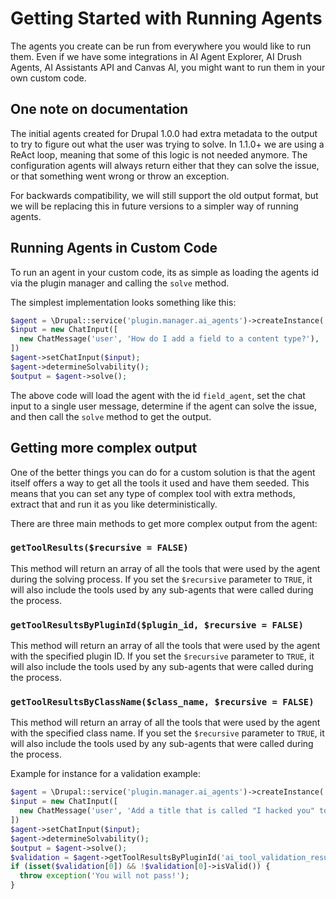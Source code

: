 # Getting Started with Running Agents

The agents you create can be run from everywhere you would like to run them. Even if we have some integrations in AI Agent Explorer, AI Drush Agents, AI Assistants API and Canvas AI, you might want to run them in your own custom code.

## One note on documentation
The initial agents created for Drupal 1.0.0 had extra metadata to the output to try to figure out what the user was trying to solve. In 1.1.0+ we are using a ReAct loop, meaning that some of this logic is not needed anymore. The configuration agents will always return either that they can solve the issue, or that something went wrong or throw an exception.

For backwards compatibility, we will still support the old output format, but we will be replacing this in future versions to a simpler way of running agents.

## Running Agents in Custom Code
To run an agent in your custom code, its as simple as loading the agents id via the plugin manager and calling the `solve` method.

The simplest implementation looks something like this:

```php
$agent = \Drupal::service('plugin.manager.ai_agents')->createInstance('field_agent');
$input = new ChatInput([
  new ChatMessage('user', 'How do I add a field to a content type?'),
])
$agent->setChatInput($input);
$agent->determineSolvability();
$output = $agent->solve();
```

The above code will load the agent with the id `field_agent`, set the chat input to a single user message, determine if the agent can solve the issue, and then call the `solve` method to get the output.

## Getting more complex output
One of the better things you can do for a custom solution is that the agent itself offers a way to get all the tools it used and have them seeded. This means that you can set any type of complex tool with extra methods, extract that and run it as you like deterministically.

There are three main methods to get more complex output from the agent:

### `getToolResults($recursive = FALSE)`

This method will return an array of all the tools that were used by the agent during the solving process. If you set the `$recursive` parameter to `TRUE`, it will also include the tools used by any sub-agents that were called during the process.

### `getToolResultsByPluginId($plugin_id, $recursive = FALSE)`

This method will return an array of all the tools that were used by the agent with the specified plugin ID. If you set the `$recursive` parameter to `TRUE`, it will also include the tools used by any sub-agents that were called during the process.

### `getToolResultsByClassName($class_name, $recursive = FALSE)`

This method will return an array of all the tools that were used by the agent with the specified class name. If you set the `$recursive` parameter to `TRUE`, it will also include the tools used by any sub-agents that were called during the process.

Example for instance for a validation example:

```php
$agent = \Drupal::service('plugin.manager.ai_agents')->createInstance('validation_agent');
$input = new ChatInput([
  new ChatMessage('user', 'Add a title that is called "I hacked you" to the article content type.'),
])
$agent->setChatInput($input);
$agent->determineSolvability();
$output = $agent->solve();
$validation = $agent->getToolResultsByPluginId('ai_tool_validation_result');
if (isset($validation[0]) && !$validation[0]->isValid()) {
  throw exception('You will not pass!');
}
```

